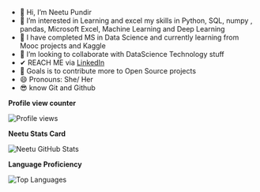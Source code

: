 - 👋 Hi, I’m Neetu Pundir 
- 👀 I’m interested in Learning and excel my skills in Python, SQL, numpy , pandas, Microsoft Excel, Machine Learning and Deep Learning  
- 🌱 I have completed MS in Data Science and currently learning from Mooc projects and Kaggle
- 💞️ I’m looking to collaborate with DataScience Technology stuff
- ✔ REACH ME via [LinkedIn](https://www.linkedin.com/in/neetu-pundir/)
- 👀 Goals is to contribute more to Open Source projects
- 😄 Pronouns: She/ Her
- 😎 know Git and Github

**Profile view counter**

![Profile views](https://komarev.com/ghpvc/?username=PundirNeetu&color=blue&style=flat-square)


**Neetu Stats Card**

![Neetu GitHub Stats](https://github-stats-neetu.vercel.app/api?username=PundirNeetu&theme=highcontrast&show_icons=true&count_private=true)



**Language Proficiency**

![Top Languages](https://github-stats-neetu.vercel.app/api/top-langs/?username=PundirNeetu)


